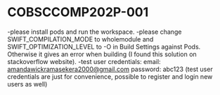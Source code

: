 # COBSCCOMP202P-001

-please install pods and run the workspace.
-please change SWIFT_COMPILATION_MODE to wholemodule and SWIFT_OPTIMIZATION_LEVEL to -O in Build Settings against Pods. Otherwise it gives an error when building (I found this solution on stackoverflow website).
-test user credentials:
  email: amandawickramasekera2000@gmail.com
  password: abc123
  (test user credentials are just for convenience, possible to register and login new users as well)
